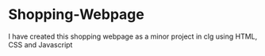 # Shopping-Webpage
I have created this shopping webpage as a minor project in clg using HTML, CSS and Javascript
